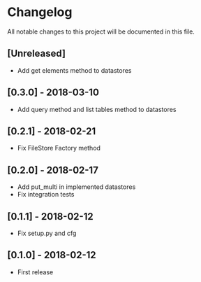 # Changelog
All notable changes to this project will be documented in this file.

## [Unreleased]

* Add get elements method to datastores

## [0.3.0] - 2018-03-10

* Add query method and list tables method to datastores

## [0.2.1] - 2018-02-21

* Fix FileStore Factory method

## [0.2.0] - 2018-02-17

* Add put_multi in implemented datastores
* Fix integration tests

## [0.1.1] - 2018-02-12

* Fix setup.py and cfg

## [0.1.0] - 2018-02-12

* First release